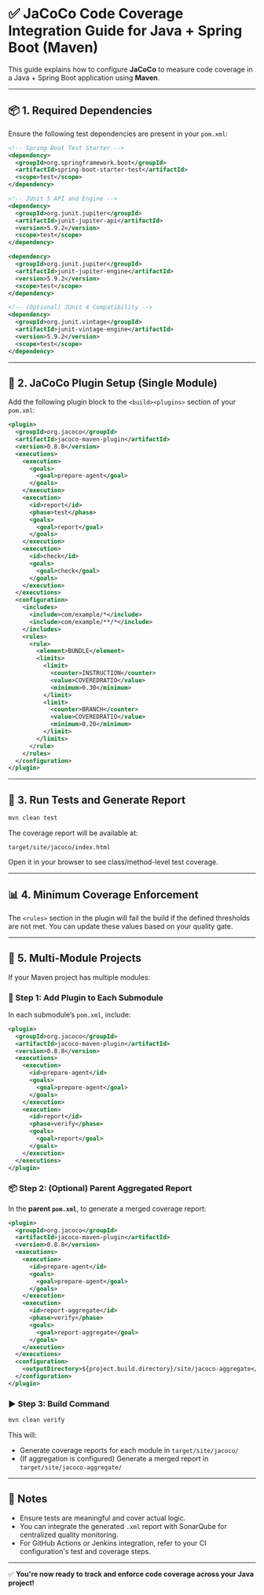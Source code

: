 # ✅ JaCoCo Code Coverage Integration Guide for Java + Spring Boot (Maven)

This guide explains how to configure **JaCoCo** to measure code coverage in a Java + Spring Boot application using **Maven**.

---

## 📦 1. Required Dependencies

Ensure the following test dependencies are present in your `pom.xml`:

```xml
<!-- Spring Boot Test Starter -->
<dependency>
  <groupId>org.springframework.boot</groupId>
  <artifactId>spring-boot-starter-test</artifactId>
  <scope>test</scope>
</dependency>

<!-- JUnit 5 API and Engine -->
<dependency>
  <groupId>org.junit.jupiter</groupId>
  <artifactId>junit-jupiter-api</artifactId>
  <version>5.9.2</version>
  <scope>test</scope>
</dependency>

<dependency>
  <groupId>org.junit.jupiter</groupId>
  <artifactId>junit-jupiter-engine</artifactId>
  <version>5.9.2</version>
  <scope>test</scope>
</dependency>

<!-- (Optional) JUnit 4 Compatibility -->
<dependency>
  <groupId>org.junit.vintage</groupId>
  <artifactId>junit-vintage-engine</artifactId>
  <version>5.9.2</version>
  <scope>test</scope>
</dependency>
```

---

## 💪 2. JaCoCo Plugin Setup (Single Module)

Add the following plugin block to the `<build><plugins>` section of your `pom.xml`:

```xml
<plugin>
  <groupId>org.jacoco</groupId>
  <artifactId>jacoco-maven-plugin</artifactId>
  <version>0.8.8</version>
  <executions>
    <execution>
      <goals>
        <goal>prepare-agent</goal>
      </goals>
    </execution>
    <execution>
      <id>report</id>
      <phase>test</phase>
      <goals>
        <goal>report</goal>
      </goals>
    </execution>
    <execution>
      <id>check</id>
      <goals>
        <goal>check</goal>
      </goals>
    </execution>
  </executions>
  <configuration>
    <includes>
      <include>com/example/*</include>
      <include>com/example/**/*</include>
    </includes>
    <rules>
      <rule>
        <element>BUNDLE</element>
        <limits>
          <limit>
            <counter>INSTRUCTION</counter>
            <value>COVEREDRATIO</value>
            <minimum>0.30</minimum>
          </limit>
          <limit>
            <counter>BRANCH</counter>
            <value>COVEREDRATIO</value>
            <minimum>0.20</minimum>
          </limit>
        </limits>
      </rule>
    </rules>
  </configuration>
</plugin>
```

---

## 🧪 3. Run Tests and Generate Report

```bash
mvn clean test
```

The coverage report will be available at:

```
target/site/jacoco/index.html
```

Open it in your browser to see class/method-level test coverage.

---

## 📊 4. Minimum Coverage Enforcement

The `<rules>` section in the plugin will fail the build if the defined thresholds are not met. You can update these values based on your quality gate.

---

## 🧩 5. Multi-Module Projects

If your Maven project has multiple modules:

### 🧱 Step 1: Add Plugin to Each Submodule

In each submodule’s `pom.xml`, include:

```xml
<plugin>
  <groupId>org.jacoco</groupId>
  <artifactId>jacoco-maven-plugin</artifactId>
  <version>0.8.8</version>
  <executions>
    <execution>
      <id>prepare-agent</id>
      <goals>
        <goal>prepare-agent</goal>
      </goals>
    </execution>
    <execution>
      <id>report</id>
      <phase>verify</phase>
      <goals>
        <goal>report</goal>
      </goals>
    </execution>
  </executions>
</plugin>
```

### 📦 Step 2: (Optional) Parent Aggregated Report

In the **parent `pom.xml`**, to generate a merged coverage report:

```xml
<plugin>
  <groupId>org.jacoco</groupId>
  <artifactId>jacoco-maven-plugin</artifactId>
  <version>0.8.8</version>
  <executions>
    <execution>
      <id>prepare-agent</id>
      <goals>
        <goal>prepare-agent</goal>
      </goals>
    </execution>
    <execution>
      <id>report-aggregate</id>
      <phase>verify</phase>
      <goals>
        <goal>report-aggregate</goal>
      </goals>
    </execution>
  </executions>
  <configuration>
    <outputDirectory>${project.build.directory}/site/jacoco-aggregate</outputDirectory>
  </configuration>
</plugin>
```

### ▶️ Step 3: Build Command

```bash
mvn clean verify
```

This will:

* Generate coverage reports for each module in `target/site/jacoco/`
* (If aggregation is configured) Generate a merged report in `target/site/jacoco-aggregate/`

---

## 📝 Notes

* Ensure tests are meaningful and cover actual logic.
* You can integrate the generated `.xml` report with SonarQube for centralized quality monitoring.
* For GitHub Actions or Jenkins integration, refer to your CI configuration's test and coverage steps.

---

✅ **You're now ready to track and enforce code coverage across your Java project!**
